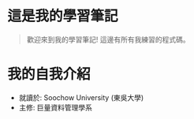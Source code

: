 # 這是我的學習筆記
> 歡迎來到我的學習筆記! 
> 這邊有所有我練習的程式碼。

# 我的自我介紹
* 就讀於: Soochow University (東吳大學)
* 主修: 巨量資料管理學系
